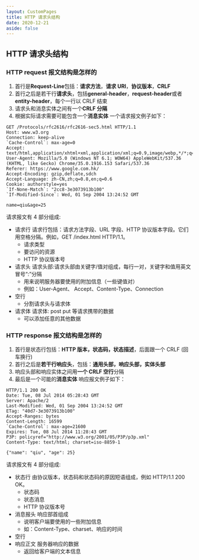 ```yaml
---
layout: CustomPages
title: HTTP 请求头结构
date: 2020-12-21
aside: false
---
```


## HTTP 请求头结构

### HTTP request 报文结构是怎样的

1. 首行是**Request-Line**包括：**请求方法**，**请求 URI**，**协议版本**，**CRLF**
2. 首行之后是若干行**请求头**，包括**general-header**，**request-header**或者**entity-header**，每个一行以 CRLF 结束
3. 请求头和消息实体之间有一个**CRLF 分隔**
4. 根据实际请求需要可能包含一个**消息实体**
   一个请求报文例子如下：

```
GET /Protocols/rfc2616/rfc2616-sec5.html HTTP/1.1
Host: www.w3.org
Connection: keep-alive
`Cache-Control`: max-age=0
Accept: text/html,application/xhtml+xml,application/xml;q=0.9,image/webp,*/*;q=0.8
User-Agent: Mozilla/5.0 (Windows NT 6.1; WOW64) AppleWebKit/537.36 (KHTML, like Gecko) Chrome/35.0.1916.153 Safari/537.36
Referer: https://www.google.com.hk/
Accept-Encoding: gzip,deflate,sdch
Accept-Language: zh-CN,zh;q=0.8,en;q=0.6
Cookie: authorstyle=yes
`If-None-Match`: "2cc8-3e3073913b100"
`If-Modified-Since`: Wed, 01 Sep 2004 13:24:52 GMT

name=qiu&age=25
```

请求报文有 4 部分组成:

- 请求行 请求行包括：请求方法字段、URL 字段、HTTP 协议版本字段。它们用空格分隔。例如，GET /index.html HTTP/1.1。
  - 请求类型
  - 要访问的资源
  - HTTP 协议版本号
- 请求头 请求头部:请求头部由关键字/值对组成，每行一对，关键字和值用英文冒号“:”分隔
  - 用来说明服务器要使用的附加信息（一些键值对）
  - 例如：User-Agent、 Accept、Content-Type、Connection
- 空行
  - 分割请求头与请求体
- 请求体 请求体: post put 等请求携带的数据
  - 可以添加任意的其他数据

### HTTP response 报文结构是怎样的

1. 首行是状态行包括：**HTTP 版本，状态码，状态描述**，后面跟一个 CRLF (回车换行)
2. 首行之后是**若干行响应头**，包括：**通用头部，响应头部，实体头部**
3. 响应头部和响应实体之间用**一个 CRLF 空行**分隔
4. 最后是一个可能的**消息实体**
   响应报文例子如下：

```
HTTP/1.1 200 OK
Date: Tue, 08 Jul 2014 05:28:43 GMT
Server: Apache/2
Last-Modified: Wed, 01 Sep 2004 13:24:52 GMT
ETag: "40d7-3e3073913b100"
Accept-Ranges: bytes
Content-Length: 16599
`Cache-Control`: max-age=21600
Expires: Tue, 08 Jul 2014 11:28:43 GMT
P3P: policyref="http://www.w3.org/2001/05/P3P/p3p.xml"
Content-Type: text/html; charset=iso-8859-1

{"name": "qiu", "age": 25}
```

请求报文有 4 部分组成:

- 状态行 由协议版本，状态码和状态码的原因短语组成，例如 HTTP/1.1 200 OK。
  - 状态码
  - 状态消息
  - HTTP 协议版本号
- 消息报头 响应部首组成
  - 说明客户端要使用的一些附加信息
  - 如：Content-Type、charset、响应的时间
- 空行
- 响应正文 服务器响应的数据
  - 返回给客户端的文本信息
